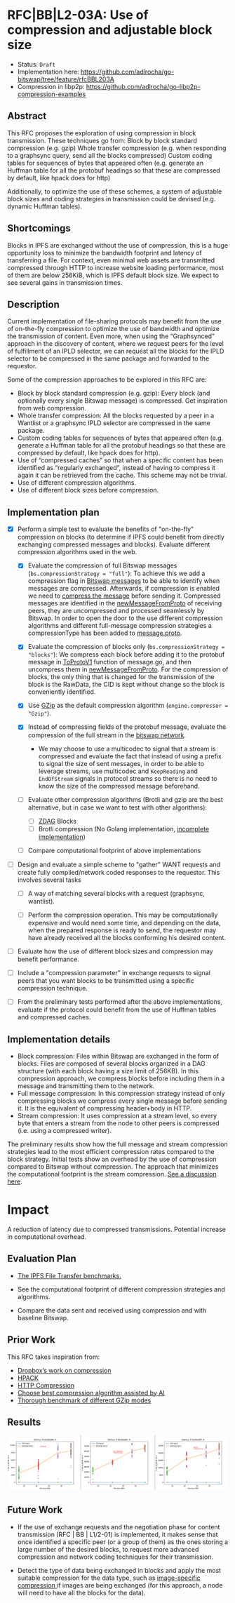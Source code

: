 #  RFC|BB|L2-03A: Use of compression and adjustable block size
* Status: `Draft`
* Implementation here: https://github.com/adlrocha/go-bitswap/tree/feature/rfcBBL203A
* Compression in libp2p: https://github.com/adlrocha/go-libp2p-compression-examples

## Abstract
This RFC proposes the exploration of using compression in block transmission. These techniques go from:
Block by block standard compression (e.g. gzip)
Whole transfer compression (e.g. when responding to a graphsync query, send all the blocks compressed)
Custom coding tables for sequences of bytes that appeared often (e.g. generate an Huffman table for all the protobuf headings so that these are compressed by default, like hpack does for http)

Additionally, to optimize the use of these schemes, a system of adjustable block sizes and coding strategies in transmission could be devised (e.g. dynamic Huffman tables).


<!-- Full description here: https://docs.google.com/document/d/1zjJCZel8zJzgK3XuHK0YZlNffEHThq7tUOssGgRTryY/edit#heading=h.6qnrq913vou6 -->


## Shortcomings
Blocks in IPFS are exchanged without the use of compression, this is a huge opportunity loss to minimize the bandwidth footprint and latency of transferring a file. For context, even minimal web assets are transmitted compressed through HTTP to increase website loading performance, most of them are below 256KiB, which is IPFS default block size. We expect to see several gains in transmission times.

## Description
Current implementation of file-sharing protocols may benefit from the use of on-the-fly compression to optimize the use of bandwidth and optimize the transmission of content.
Even more, when using the “Graphsynced” approach in the discovery of content, where we request peers for the level of fulfillment of an IPLD selector, we can request all the blocks for the IPLD selector to be compressed in the same package and forwarded to the requestor.

Some of the compression approaches to be explored in this RFC are:
* Block by block standard compression (e.g. gzip): Every block (and optionally every single Bitswap message) is compressed. Get inspiration from web compression.
* Whole transfer compression: All the blocks requested by a peer in a Wantlist or a graphsync IPLD selector are compressed in the same package.
* Custom coding tables for sequences of bytes that appeared often (e.g. generate a Huffman table for all the protobuf headings so that these are compressed by default, like hpack does for http).
* Use of “compressed caches” so that when a specific content has been identified as “regularly exchanged”, instead of having to compress it again it can be retrieved from the cache. This scheme may not be trivial.
* Use of different compression algorithms.
* Use of different block sizes before compression.

## Implementation plan
-  [x] Perform a simple test to evaluate the benefits of "on-the-fly" compression on blocks (to determine if IPFS could benefit from directly exchanging compressed messages and blocks). Evaluate different compression algorithms used in the web.

    -  [x] Evaluate the compression of full Bitswap messages (`bs.compressionStrategy = "full"`): To achieve this we add a compression flag in [Bitswap messages](https://github.com/adlrocha/go-bitswap/blob/master/message/message.go) to be able to identify when messages are compressed. Afterwards, if compression is enabled we need to [compress the message](https://github.com/adlrocha/go-bitswap/blob/d151875a94048c3db59de52b9cb99d0246d74613/network/ipfs_impl.go#L240) before sending it. Compressed messages are identified in the [newMessageFromProto](https://github.com/adlrocha/go-bitswap/blob/d151875a94048c3db59de52b9cb99d0246d74613/message/message.go#L199) of receiving peers, they are uncompressed and processed seamlessly by Bitswap. In order to open the door to the use different compression algorithms and different full-message compression strategies a compressionType has been added to [message.proto](https://github.com/adlrocha/go-bitswap/blob/master/message/pb/message.proto).

    - [x] Evaluate the compression of blocks only (`bs.compressionStrategy = "blocks"`): We compress each block before adding it to the protobuf message in [ToProtoV1](https://github.com/adlrocha/go-bitswap/blob/d151875a94048c3db59de52b9cb99d0246d74613/message/message.go#L583) function of message.go, and then uncompress them in [newMessageFromProto](https://github.com/adlrocha/go-bitswap/blob/d151875a94048c3db59de52b9cb99d0246d74613/message/message.go#L199). For the compression of blocks, the only thing that is changed for the transmission of the block is the RawData, the CID is kept without change so the block is conveniently identified.

    -  [x] Use [GZip](https://golang.org/pkg/compress/gzip/) as the default compression algorithm (`engine.compressor = "Gzip"`).

    - [x] Instead of compressing fields of the protobuf message, evaluate the compression of the full stream in the [bitswap network](https://github.com/adlrocha/go-bitswap/blob/d151875a94048c3db59de52b9cb99d0246d74613/network/ipfs_impl.go).
        * We may choose to use a multicodec to signal that a stream is compressed and evaluate the fact that instead of using a prefix to signal the size of sent messages, in order to be able to leverage streams, use multicodec and `KeepReading` and `EndOfStream` signals in protocol streams so there is no need to know the size of the compressed message beforehand.

    -  [ ] Evaluate other compression algorithms (Brotli and gzip are the best alternative, but in case we want to test with other algorithms):

        - [ ] [ZDAG](https://github.com/mikeal/zdag) Blocks

        <!-- - [ ] [Bzip2 compression](https://golang.org/pkg/compress/bzip2/) 

        - [ ]  [XZ compression](https://github.com/ulikunitz/xzhttps://github.com/ulikunitz/xz) -->

        - [ ]  Brotli compression (No Golang implementation, [incomplete implementation](https://github.com/dsnet/compress))

    - [ ]  Compare computational footprint of above implementations

- [ ]  Design and evaluate a simple scheme to "gather" WANT requests and create fully compiled/network coded responses to the requestor. This involves several tasks

    -  [ ] A way of matching several blocks with a request (graphsync, wantlist).

    - [ ]  Perform the compression operation. This may be computationally expensive and would need some time, and depending on the data, when the prepared response is ready to send, the requestor may have already received all the blocks conforming his desired content.

-  [ ] Evaluate how the use of different block sizes and compression may benefit performance.

-  [ ] Include a "compression parameter" in exchange requests to signal peers that you want blocks to be transmitted using a specific compression technique.

-  [ ] From the preliminary tests performed after the above implementations, evaluate if the protocol could benefit from the use of Huffman tables and compressed caches.

## Implementation details

* Block compression: Files within Bitswap are exchanged in the form of blocks. Files are composed of several blocks organized in a DAG structure (with each block having a size limit of 256KB). In this compression approach, we compress blocks before including them in a message and transmitting them to the network.
* Full message compression: In this compression strategy instead of only compressing blocks we compress every single message before sending it. It is the equivalent of compressing header+body in HTTP.
* Stream compression: It uses compression at a stream level, so every byte that enters a stream from the node to other peers is compressed (i.e. using a compressed writer).

The preliminary results show how the full message and stream compression strategies lead to the most efficient compression rates compared to the block strategy. Initial tests show an overhead by the use of compression compared to Bitswap without compression. The approach that minimizes the computational footprint is the stream compression. [See a discussion here](https://github.com/protocol/ResNetLab/issues/5).


# Impact
A reduction of latency due to compressed transmissions. Potential increase in computational overhead.

## Evaluation Plan
-   [The IPFS File Transfer benchmarks.](https://docs.google.com/document/d/1LYs3WDCwpkrBdfrnB_LE0xsxdMCIhXdCchIkbzZc8OE/edit#heading=h.nxkc23tlbqhl)

-   See the computational footprint of different compression strategies and algorithms.

-   Compare the data sent and received using compression and with baseline Bitswap.

## Prior Work

This RFC takes inspiration from:
* [Dropbox’s work on compression](https://dropbox.tech/infrastructure/-broccoli--syncing-faster-by-syncing-less)
* [HPACK](https://blog.cloudflare.com/hpack-the-silent-killer-feature-of-http-2/)
* [HTTP Compression](https://developer.mozilla.org/en-US/docs/Web/HTTP/Compression)
* [Choose best compression algorithm assisted by AI](https://vks.ai/2019-12-05-shrynk-using-machine-learning-to-learn-how-to-compress)
* [Thorough benchmark of different GZip modes](https://www.rootusers.com/gzip-vs-bzip2-vs-xz-performance-comparison/)


## Results
![](./images/rfcbbL103A-results.png)

## Future Work
-   If the use of exchange requests and the negotiation phase for content transmission (RFC | BB | L1/2-01) is implemented, it makes sense that once identified a specific peer (or a group of them) as the ones storing a large number of the desired blocks, to request more advanced compression and network coding techniques for their transmission.

- Detect the type of data being exchanged in blocks and apply the most suitable compression for the data type, such as [image-specific compression ](https://developers.google.com/speed/webp/docs/compression)if images are being exchanged (for this approach, a node will need to have all the blocks for the data).
